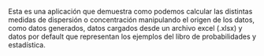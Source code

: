 Esta es una aplicación que demuestra como podemos calcular las distintas medidas de dispersión o concentración manipulando el origen de los datos, como datos generados, datos cargados desde un archivo excel (.xlsx) y datos por default que representan los ejemplos del libro de probabilidades y estadística.
